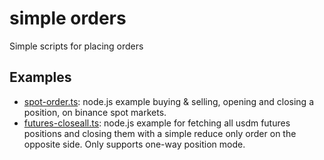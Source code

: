 # simple orders

Simple scripts for placing orders

## Examples
- [spot-order.ts](./spot-order.ts): node.js example buying & selling, opening and closing a position, on binance spot markets.
- [futures-closeall.ts](./futures-closeall.ts): node.js example for fetching all usdm futures positions and closing them with a simple reduce only order on the opposite side. Only supports one-way position mode.
